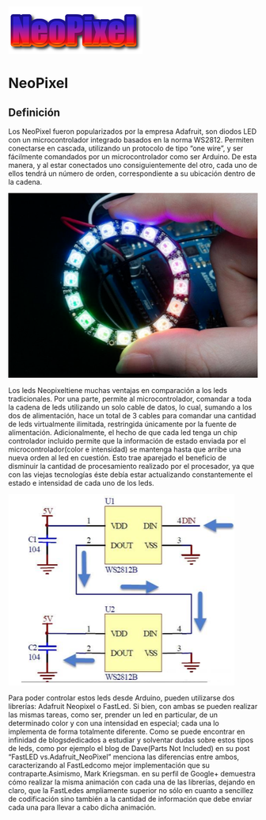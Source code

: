 ![](Title.png)
# NeoPixel
 ## Definición
 Los NeoPixel fueron popularizados por la empresa Adafruit, son diodos LED con un microcontrolador  integrado  basados  en  la  norma  WS2812. Permiten conectarse en cascada, utilizando un protocolo de tipo “one wire”, y ser  fácilmente  comandados  por  un  microcontrolador  como  ser Arduino. De  esta manera, y  al estar conectados uno consiguientemente del otro,  cada uno de ellos tendrá un número de orden, correspondiente  a su ubicación dentro de la cadena.
 
![](neopixel1.png)

 Los leds Neopixeltiene  muchas  ventajas  en  comparación  a  los  leds  tradicionales.  Por  una parte,  permite  al  microcontrolador,  comandar  a  toda  la  cadena  de  leds  utilizando  un  solo cable  de  datos,  lo  cual,  sumando  a  los  dos  de  alimentación,  hace  un  total  de  3  cables  para comandar  una  cantidad  de  leds  virtualmente  ilimitada,  restringida  únicamente  por  la  fuente de alimentación. Adicionalmente, el hecho de que cada led tenga un chip controlador incluido permite que la información de estado enviada por el microcontrolador(color e intensidad) se mantenga  hasta  que  arribe  una  nueva  orden  al  led  en  cuestión.  Esto  trae  aparejado  el beneficio de disminuir la cantidad de procesamiento realizado por el procesador, ya que con las viejas tecnologías éste debía estar actualizando constantemente el estado e intensidad de cada uno de los leds.
 
 ![](neopixel2.png)
 
 Para  poder  controlar  estos  leds  desde Arduino,  pueden  utilizarse  dos  librerías: Adafruit Neopixel o FastLed. Si bien, con ambas se pueden realizar las mismas tareas, como ser, prender un led en particular, de un determinado color y con  una  intensidad  en  especial;  cada una lo  implementa  de  forma  totalmente  diferente. Como se puede encontrar en infinidad de blogsdedicados a estudiar y solventar dudas sobre estos  tipos  de  leds,  como  por  ejemplo  el  blog  de Dave(Parts  Not  Included)  en  su  post “FastLED  vs.Adafruit_NeoPixel”  menciona  las  diferencias  entre ambos, caracterizando al FastLedcomo mejor implementación que su contraparte.Asimismo, Mark Kriegsman. en su perfil de Google+ demuestra cómo realizar la misma animación con cada una de las librerías, dejando en claro, que la FastLedes ampliamente superior no sólo en cuanto a sencillez de codificación sino también a la cantidad de información que debe enviar cada una para llevar a cabo dicha animación.
